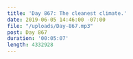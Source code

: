 ```yaml
---
title: 'Day 867: The cleanest climate.'
date: 2019-06-05 14:46:00 -07:00
file: "/uploads/Day-867.mp3"
post: Day 867
duration: '00:05:07'
length: 4332928
---
```


